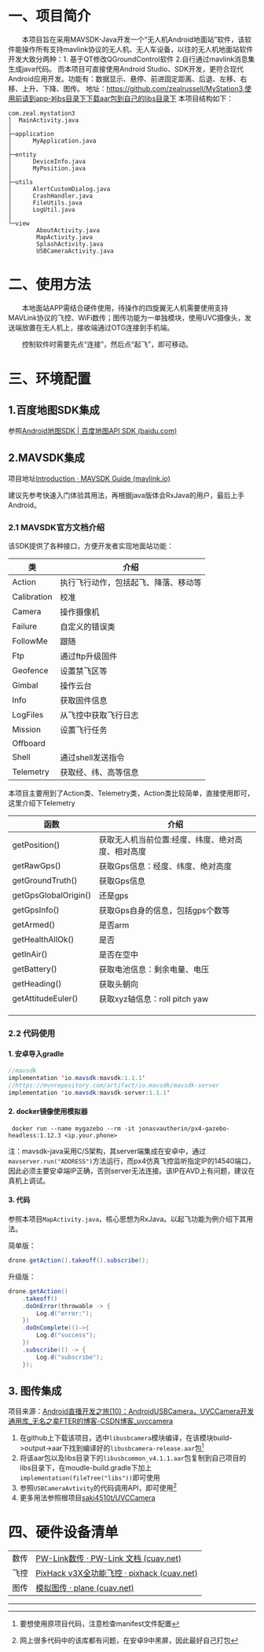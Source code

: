# 一、项目简介

&emsp;&emsp;本项目旨在采用MAVSDK-Java开发一个“无人机Android地面站”软件，该软件能操作所有支持mavlink协议的无人机、无人车设备，以往的无人机地面站软件开发大致分两种：1. 基于QT修改QGroundControl软件 2.自行通过mavlink消息集生成java代码。 而本项目可直接使用Android Studio、SDK开发，更符合现代Android应用开发。功能有：数据显示、悬停、前进固定距离、后退、左移、右移、上升、下降、图传。
地址：https://github.com/zealrussell/MyStation3,使用前请到app-》libs目录下下载aar包到自己的libs目录下
本项目结构如下：

```
com.zeal.mystation3
│  MainActivity.java
│
├─application
│      MyApplication.java
│
├─entity
│      DeviceInfo.java
│      MyPosition.java
│
├─utils
│      AlertCustomDialog.java
│      CrashHandler.java
│      FileUtils.java
│      LogUtil.java
│
└─view
        AboutActivity.java
        MapActivity.java
        SplashActivity.java
        USBCameraActivity.java
```

# 二、使用方法

&emsp;&emsp;本地面站APP需结合硬件使用，待操作的四旋翼无人机需要使用支持MAVLink协议的飞控、WiFi数传；图传功能为一单独模块，使用UVC摄像头，发送端放置在无人机上，接收端通过OTG连接到手机端。

&emsp;&emsp;控制软件时需要先点“连接”，然后点“起飞”，即可移动。



# 三、环境配置

## 1.百度地图SDK集成

参照[Android地图SDK | 百度地图API SDK (baidu.com)](https://lbsyun.baidu.com/index.php?title=androidsdk)

## 2.MAVSDK集成

项目地址[Introduction · MAVSDK Guide (mavlink.io)](https://mavsdk.mavlink.io/main/en/index.html)

建议先参考快速入门体验其用法，再根据java版体会RxJava的用户，最后上手Android。

### 2.1 MAVSDK官方文档介绍

该SDK提供了各种接口，方便开发者实现地面站功能：

| 类          | 介绍                                 |
| ----------- | ------------------------------------ |
| Action      | 执行飞行动作，包括起飞、降落、移动等 |
| Calibration | 校准                                 |
| Camera      | 操作摄像机                           |
| Failure     | 自定义的错误类                       |
| FollowMe    | 跟随                                 |
| Ftp         | 通过ftp升级固件                      |
| Geofence    | 设置禁飞区等                         |
| Gimbal      | 操作云台                             |
| Info        | 获取固件信息                         |
| LogFiles    | 从飞控中获取飞行日志                 |
| Mission     | 设置飞行任务                         |
| Offboard    |                                      |
| Shell       | 通过shell发送指令                    |
| Telemetry   | 获取经、纬、高等信息                 |

本项目主要用到了Action类、Telemetry类，Action类比较简单，直接使用即可，这里介绍下Telemetry

| 函数                 | 介绍                                              |
| -------------------- | ------------------------------------------------- |
| getPosition()        | 获取无人机当前位置:经度、纬度、绝对高度、相对高度 |
| getRawGps()          | 获取Gps信息：经度、纬度、绝对高度                 |
| getGroundTruth()     | 获取Gps信息                                       |
| getGpsGlobalOrigin() | 还是gps                                           |
| getGpsInfo()         | 获取Gps自身的信息，包括gps个数等                  |
| getArmed()           | 是否arm                                           |
| getHealthAllOk()     | 是否                                              |
| getInAir()           | 是否在空中                                        |
| getBattery()         | 获取电池信息：剩余电量、电压                      |
| getHeading()         | 获取头朝向                                        |
| getAttitudeEuler()   | 获取xyz轴信息：roll pitch yaw                     |
|                      |                                                   |
|                      |                                                   |
|                      |                                                   |



### 2.2 代码使用

#### 1. 安卓导入gradle

```java
//mavsdk
implementation 'io.mavsdk:mavsdk:1.1.1'
//https://mvnrepository.com/artifact/io.mavsdk/mavsdk-server
implementation 'io.mavsdk:mavsdk-server:1.1.1'
```

#### 2. docker镜像使用模拟器

``` shell
 docker run --name mygazebo --rm -it jonasvautherin/px4-gazebo-headless:1.12.3 <ip.your.phone>
```

注：mavsdk-java采用C/S架构，其server端集成在安卓中，通过`mavserver.run("ADDRESS")`方法运行，而px4仿真飞控监听指定IP的14540端口，因此必须主要安卓端IP正确，否则server无法连接。该IP在AVD上有问题，建议在真机上调试。

#### 3. 代码

参照本项目`MapActivity.java`，核心思想为RxJava。以起飞功能为例介绍下其用法。

简单版：

```java
drone.getAction().takeoff().subscribe();
```

升级版：

```java
drone.getAction()
    .takeoff()
    .doOnError(throwable -> {
        Log.d("error:");
    })
    .doOnComplete(()->{
        Log.d("success");
    })
    .subscribe(() -> {
       	Log.d("subscribe");
    });
```

## 3. 图传集成

项目来源：[Android直播开发之旅(10)：AndroidUSBCamera，UVCCamera开发通用库_无名之辈FTER的博客-CSDN博客_uvccamera](https://blog.csdn.net/andrexpert/article/details/78324181)

1. 在github上下载该项目，选中`libusbcamera`模块编译，在该模块build->output->aar下找到编译好的`libusbcamera-release.aar`包[^1]
2. 将该aar包以及libs目录下的`libusbcommon_v4.1.1.aar`包复制到自己项目的libs目录下，在moudle-build.gradle下加上`implementation(fileTree("libs"))`即可使用
3. 参照`USBCameraAvtivity`的代码调用API，即可使用[^2]
4. 更多用法参照根项目[saki4510t/UVCCamera](https://github.com/saki4510t/UVCCamera)



# 四、硬件设备清单



|      |                                                              |
| ---- | ------------------------------------------------------------ |
| 数传 | [PW-Link数传 · PW-Link 文档 (cuav.net)](https://doc.cuav.net/data-transmission/pw-link/zh-hans/) |
| 飞控 | [PixHack v3X全功能飞控 · pixhack (cuav.net)](https://doc.cuav.net/flight-controller/pixhack/zh-hans/pixhack-v3.html) |
| 图传 | [模拟图传 · plane (cuav.net)](https://doc.cuav.net/tutorial/plane/optional-hardware/image-transmission.html) |





---



[^1]:要想使用原项目代码，注意检查manifest文件配置
[^2]: 网上很多代码中的该库都有问题，在安卓9中黑屏，因此最好自己打包
